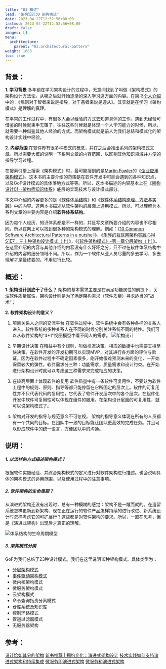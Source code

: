 ```yaml
---
title: "01 概述"
lead: "架构设计30 架构模式"
date: 2023-04-22T12:52:56+08:00
lastmod: 2023-04-22T12:52:56+08:00
draft: false
images: []
menu:
  architecture:
    parent: "03.architectural-pattern"
weight: 1003
toc: true
---
```


## 背景：
**1. 学习背景**
多年前在学习架构设计的过程中，无意间找到了叫做《架构模式》的架构设计方法论。从哪之后就开始逐渐的深入学习这方面的内容。在简书[个人介绍](https://www.jianshu.com/u/bd3984250f45)中的：《规则对于智者来说是指导，对于愚者来说是遵从》。其实就是在学习《架构模式》是理解的真理。

在平常的工作过程中，有很多人会以经验的方式去知道具体的工作。遇到无经验可借鉴的时候就束手无策了。往往这些时候就是体现一个人学习能力的时候，所以，就需要一种借鉴其他人经验的方式。而架构模式就是前人为我们总结和模式化的架构设计实践中经验。

**2. 内容范围**
在软件界有很多种模式的概念，并在之后会推出系列的架构模式文章。所以需要大概的说明一下系列文章的内容范围，以区别其他知识领域并方便的指导学习过程。

在搜索引擎上搜索《架构模式》时，最可能搜到的是[Martin Fowler](https://book.douban.com/author/104385/)的《[企业应用架构模式](https://book.douban.com/subject/4826290/)》。这本书的主要介绍的范围是在软件开发中可能会遇到的各种知识点，以及GoF设计模式的具体落地方式等等。所以，这本书描述的内容基本上在《[架构设计01--架构师知识体系](https://www.jianshu.com/p/0c2f129302d1)》底层的实现技术与设计模式部分。

本文中介绍的内容更多的是《[软件体系结构](https://book.douban.com/subject/2031124/)》和《[软件体系结构原理、方法与实践](https://book.douban.com/subject/3909800/)》中的内容。这两本书描述从软件架构的层面上通用模式。所以，可以理解为本系列文章的主要内容是介绍**软件体系结构**。

因为每个人经历、知识体系都是不一样的，并且写文章所要介绍的内容也不尽相同。所以在网上可以找到很多种的架构模式的理解。例如：《[10 Common Software Architectural Patterns in a nutshell](https://towardsdatascience.com/10-common-software-architectural-patterns-in-a-nutshell-a0b47a1e9013)》，《[朱晔的互联网架构实践心得S1E7：三十种架构设计模式（上）](http://www.imooc.com/article/79850)》，《[《软件架构模式》-第一章分层架构（上）](http://ifeve.com/software-architecture-patterns/)》。在这里介绍的内容与其他介绍的内容没有什么好坏之分，只不过在软件体系结构中介绍的内容的细分领域不同。所以，作为一个软件从业人员尽量的多去学习，多去理解才是最终要的。不用进行比较。

## 概述：
**1. 架构设计到底干了什么？**
架构的基本需求主要是在满足功能属性的前提下，关注软件质量属性，架构设计则是为了满足架构需求（软件质量）寻求适当的”战术“；

**2. 软件架构设计的意义？**
1. 项目关系人之间的交流平台
在软件过程中，软件系统中会有各种各样的关系人进入。软件系统的多种关系人在不同的时候分别关注系统不同的特性。我们可以从软件架构的"4+1"视图模型中看不同人的需求。
![架构设计](https://upload-images.jianshu.io/upload_images/2454595-25272344b5b3f484.png?imageMogr2/auto-orient/strip%7CimageView2/2/w/1240)

2. 早期设计决策
在精益中有个规则，叫做推迟决策。相应的敏捷中也需要支持尽快决策。在软件开发的开发初期可以实现MVP，对其进行各方面的评估与验证。因为在软件过程中不确定因素很多，刚开始很难预测未来的变化，一开始保留较大的弹性。软件需求分三种：功能需求，质量需求和设计约束。在开始进行架构设计时就可以考虑这三种需求来完成相应的决策。

3. 在较高层面上体现软件的复用
软件质量中有一条软件可复用性，不要认为软件工程中的规则、原则、指导等都只能停留在它所固定的层次上。软件的可复用性并不只代表代码的复用性，它代表了软件开发层次中的各个层次。在组件化开发中软件可复用性可以体现在组件的服用。在架构设计层面的可复用性，就可以说架构模式了。

4. 架构对开发的指导与规范意义不可忽视。
架构的指导意义体现在所有的人员都有一个共同的目标。在团队中一致的目标能让团队更高效的完成任务。并且可以形成软件中的统一语言，方便团队中的沟通。

## 说明：
##### 1. 以怎样的方式描述架构模式？
根据软件实施经验、并综合架构模式的定义进行对软件架构进行描述。也会说明具体的架构模式的适用范围，以及使用过程中的注意事项。

##### 2. 软件架构的生命周期？
从演进式架构还没有出现时，总有一种模糊的感觉：架构不是一蹴而就的。在遗留系统怎样更新到新架构、现在正在运行的软件产品怎样持续的进行改进、新系统设计时怎样考虑它的可扩展行？这些都是对软件架构的要求。所以，一直在思考，但是《演进式架构》出现后才真正的理解。

![体系结构的生命周期模型](https://upload-images.jianshu.io/upload_images/2454595-f9942b4d89cd7eec.png?imageMogr2/auto-orient/strip%7CimageView2/2/w/1240)

##### 3. 架构模式分类
GoF为我们总结了23种设计模式。我们在这里说明10种架构模式。具体类型为：
- [分层架构模式](https://www.jianshu.com/p/39ff3d28be82)
- [事件驱动架构模式](https://www.jianshu.com/p/dbccd0d33a74)
- 微内核架构模式
- 微服务架构模式
- 云架构模式
- 命令查询指责分离模式
- 仓库系统及知识库
- 控制环路模式
- 管道过滤器模式
- 无服务器架构

## 参考：
[设计恰如其分的架构](https://www.jianshu.com/p/ac8da825c26f)
[新书推荐 | 拥抱变化：演进式架构设计](http://www.10tiao.com/html/253/201804/2652460690/1.html)
[技术实践如何支持演进式架构和持续集成](https://www.infoq.cn/article/2017/12/technical-practices)
[微服务即演进式架构](http://insights.thoughtworkers.org/microservices-evolutionary-architecture/)
[微服务和演进式架构](https://insights.thoughtworks.cn/evolutionary-architecture-micro-services/)
